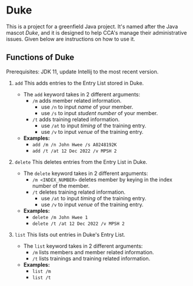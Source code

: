 # Duke

This is a project for a greenfield Java project. It's named after the Java mascot _Duke_, and it is designed to help CCA's manage their administrative issues. 
Given below are instructions on how to use it.

## Functions of Duke

Prerequisites: JDK 11, update Intellij to the most recent version.

1. `add` This adds entries to the Entry List stored in Duke.
    * The `add` keyword takes in 2 different arguments:
      * `/m` adds member related information.
        * use `/n` to input _name_ of your member.
        * use `/s` to input _student number_ of your member.
      * `/t` adds training related information.
        * use `/at` to input _timing_ of the training entry.
        * use `/v` to input _venue_ of the training entry.
    * **Examples:**
      - `add /m /n John Hwee /s A0248192K`
      - `add /t /at 12 Dec 2022 /v MPSH 2`
          
2. `delete` This deletes entries from the Entry List in Duke.
    * The `delete` keyword takes in 2 different arguments:
       * `/m <INDEX_NUMBER>` deletes member by keying in the index number of the member.
       * `/t` deletes training related information.
         * use `/at` to input _timing_ of the training entry.
         * use `/v` to input _venue_ of the training entry.
    * **Examples:**
      - `delete /m John Hwee 1`
      - `delete /t /at 12 Dec 2022 /v MPSH 2`
            
3. `list` This lists out entries in Duke's Entry List.
    * The `list` keyword takes in 2 different arguments:
       * `/m` lists members and member related information.
       * `/t` lists trainings and training related information.
    * **Examples:**
      - `list /m`
      - `list /t`

